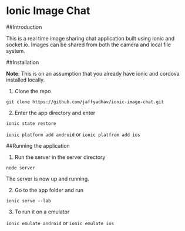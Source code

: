 # Ionic Image Chat

##Introduction

This is a real time image sharing chat application built using Ionic and socket.io. Images can be shared from both the camera and local file system.

##Installation

**Note**: This is on an assumption that you already have ionic and cordova installed locally.

1) Clone the repo

`git clone https://github.com/jaffyadhav/ionic-image-chat.git`

2) Enter the app directory and enter

`ionic state restore`

`ionic platform add android` or `ionic platfrom add ios`

##Running the application

1) Run the server in the server directory

`node server`

The server is now up and running.

2) Go to the app folder and run

`ionic serve --lab`

3) To run it on a emulator 

`ionic emulate android` or `ionic emulate ios`
